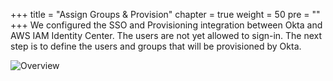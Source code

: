 +++
title = "Assign Groups & Provision"
chapter = true
weight = 50
pre = "<b></b>"
+++
We configured the SSO and Provisioning integration between Okta and AWS IAM Identity Center. The users are not yet allowed to sign-in. The next step is to define the users and groups that will be provisioned by Okta.

![Overview](/images/overview.png)